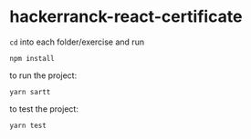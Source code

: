 # hackerranck-react-certificate

`cd` into each folder/exercise and run 

`npm install`

to run the project:

`yarn sartt`

to test the project:

`yarn test`
